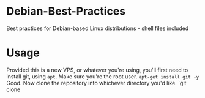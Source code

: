 # Debian-Best-Practices
Best practices for Debian-based Linux distributions - shell files included
# Usage
Provided this is a new VPS, or whatever you're using, you'll first need to install git, using `apt`. Make sure you're the root user.
`apt-get install git -y`
Good. Now clone the repository into whichever directory you'd like.
`git clone 
